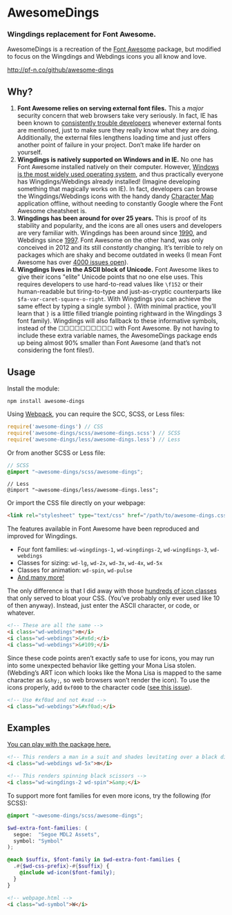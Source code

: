 # AwesomeDings

### Wingdings replacement for Font Awesome.

AwesomeDings is a recreation of the [Font Awesome](http://fontawesome.io/) package, but modified to focus on the Wingdings and Webdings icons you all know and love.

http://pf-n.co/github/awesome-dings

## Why?

  1. **Font Awesome relies on serving external font files.** This a _major_ security concern that web browsers take very seriously. In fact, IE has been known to [consistently trouble developers](https://github.com/FortAwesome/Font-Awesome/wiki/Troubleshooting#im-hosting-fonts-on-my-server-and-icons-dont-show-up) whenever external fonts are mentioned, just to make sure they really know what they are doing. Additionally, the external files lengthens loading time and just offers another point of failure in your project. Don’t make life harder on yourself.
  2. **Wingdings is natively supported on Windows and in IE.** No one has Font Awesome installed natively on their computer. However, [Windows is the most widely used operating system](https://en.wikipedia.org/wiki/Usage_share_of_operating_systems#Desktop_and_laptop_computers), and thus practically everyone has Wingdings/Webdings already installed! (Imagine developing something that magically works on IE). In fact, developers can browse the Wingdings/Webdings icons with the handy dandy [Character Map](https://en.wikipedia.org/wiki/Character_Map) application offline, without needing to constantly Google where the Font Awesome cheatsheet is.
  3. **Wingdings has been around for over 25 years.** This is proof of its stability and popularity, and the icons are all ones users and developers are very familiar with. Wingdings has been around since [1990](https://en.wikipedia.org/wiki/Wingdings), and Webdings since [1997](https://en.wikipedia.org/wiki/Webdings). Font Awesome on the other hand, was only conceived in 2012 and its still _constantly_ changing. It’s terrible to rely on packages which are shaky and become outdated in weeks (I mean Font Awesome has over [4000 issues open](https://github.com/FortAwesome/Font-Awesome/issues)).
  4. **Wingdings lives in the ASCII block of Unicode.** Font Awesome likes to give their icons "elite" Unicode points that no one else uses. This requires developers to use hard-to-read values like `\f152` or their human-readable but tiring-to-type and just-as-cryptic counterparts like `$fa-var-caret-square-o-right`. With Wingdings you can achieve the same effect by typing a single symbol `}`. (With minimal practice, you’ll learn that `}` is a little filled triangle pointing rightward in the Wingdings 3 font family). Wingdings will also fallback to these informative symbols, instead of the ☐☐☐☐☐☐☐☐☐☐ with Font Awesome. By not having to include these extra variable names, the AwesomeDings package ends up being almost 90% smaller than Font Awesome (and that’s not considering the font files!).

## Usage

Install the module:

```
npm install awesome-dings
```

Using [Webpack](https://webpack.github.io/), you can require the SCC, SCSS, or Less files:

```javascript
require('awesome-dings') // CSS
require('awesome-dings/scss/awesome-dings.scss') // SCSS
require('awesome-dings/less/awesome-dings.less') // Less
```

Or from another SCSS or Less file:

```scss
// SCSS
@import "~awesome-dings/scss/awesome-dings";
```

```less
// Less
@import "~awesome-dings/less/awesome-dings.less";
```

Or import the CSS file directly on your webpage:

```html
<link rel="stylesheet" type="text/css" href="/path/to/awesome-dings.css">
```

The features available in Font Awesome have been reproduced and improved for Wingdings.

 - Four font families: `wd-wingdings-1`, `wd-wingdings-2`, `wd-wingdings-3`, `wd-webdings`
 - Classes for sizing: `wd-lg`, `wd-2x`, `wd-3x`, `wd-4x`, `wd-5x`
 - Classes for animation: `wd-spin`, `wd-pulse`
 - [And many more!](https://fortawesome.github.io/Font-Awesome/examples/)

The only difference is that I did away with those [hundreds of icon classes](http://fontawesome.io/cheatsheet/) that only served to bloat your CSS. (You’ve probably only ever used like 10 of then anyway). Instead, just enter the ASCII character, or code, or whatever.

```html
<!-- These are all the same -->
<i class="wd-webdings">m</i>
<i class="wd-webdings">&#x6d;</i>
<i class="wd-webdings">&#109;</i>
```

Since these code points aren’t exactly safe to use for icons, you may run into some unexpected behavior like getting your Mona Lisa stolen. (Webding’s ART icon which looks like the Mona Lisa is mapped to the same character as `&shy;`, so web browsers won’t render the icon). To use the icons properly, add `0xf000` to the character code ([see this issue](https://bugzilla.mozilla.org/show_bug.cgi?id=399636#c24)).

```html
<!-- Use #xf0ad and not #xad -->
<i class="wd-webdings">&#xf0ad;</i>
```

## Examples

[You can play with the package here.](http://pf-n.co/github/awesome-dings#playground)

```html
<!-- This renders a man in a suit and shades levitating over a black disc -->
<i class="wd-webdings wd-5x">m</i>

<!-- This renders spinning black scissors -->
<i class="wd-wingdings-2 wd-spin">&amp;</i>
```

To support more font families for even more icons, try the following (for SCSS):

```scss
@import "~awesome-dings/scss/awesome-dings";

$wd-extra-font-families: (
  segoe:  "Segoe MDL2 Assets",
  symbol: "Symbol"
);

@each $suffix, $font-family in $wd-extra-font-families {
  .#{$wd-css-prefix}-#{$suffix} {
    @include wd-icon($font-family);
  }
}
```

```html
<!-- webpage.html -->
<i class="wd-symbol">W</i>
```
